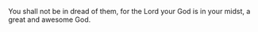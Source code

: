 You shall not be in dread of them, for the Lord your God is in your midst, a great and awesome God.
